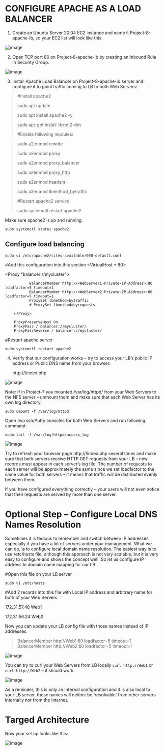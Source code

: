 # CONFIGURE APACHE AS A LOAD BALANCER

1. Create an Ubuntu Server 20.04 EC2 instance and name it Project-8-apache-lb, so your EC2 list will look like this:

 ![image](https://user-images.githubusercontent.com/120044190/221656354-e27f3835-7016-4de8-bfe5-7c2dfe4831f4.png)


2. Open TCP port 80 on Project-8-apache-lb by creating an Inbound Rule in Security Group.

![image](https://user-images.githubusercontent.com/120044190/221656394-cea2d633-e600-43a0-b195-c7f4d6ee3f41.png)

 
3. Install Apache Load Balancer on Project-8-apache-lb server and configure it to point traffic coming to LB to both Web Servers:

> #Install apache2
>
>sudo apt update
>
>sudo apt install apache2 -y
>
>sudo apt-get install libxml2-dev
>
>#Enable following modules:

>sudo a2enmod rewrite
>
>sudo a2enmod proxy
>
>sudo a2enmod proxy_balancer
>
>sudo a2enmod proxy_http
>
>sudo a2enmod headers
>
>sudo a2enmod lbmethod_bytraffic
>
>#Restart apache2 service
>
>sudo systemctl restart apache2

Make sure apache2 is up and running:

`sudo systemctl status apache2`



## Configure load balancing

`sudo vi /etc/apache2/sites-available/000-default.conf`

#Add this configuration into this section <VirtualHost *:80>  </VirtualHost>

<Proxy "balancer://mycluster">

               BalancerMember http://<WebServer1-Private-IP-Address>:80 loadfactor=5 timeout=1          
               BalancerMember http://<WebServer2-Private-IP-Address>:80 loadfactor=5 timeout=1            
               ProxySet lbmethod=bytraffic       
               # ProxySet lbmethod=byrequests
               
        </Proxy>

        ProxyPreserveHost On
        ProxyPass / balancer://mycluster/
        ProxyPassReverse / balancer://mycluster/

#Restart apache server

`sudo systemctl restart apache2`


4. Verify that our configuration works – try to access your LB’s public IP address or Public DNS name from your browser:

   http://<Load-Balancer-Public-IP-Address-or-Public-DNS-Name>/index.php
 
 ![image](https://user-images.githubusercontent.com/120044190/221658248-e2dc4004-2a50-4bf1-98e1-ecd3bf640b68.png)


 
Note: If in Project-7 you mounted /var/log/httpd/ from your Web Servers to the NFS server – unmount them and make sure that each Web Server has its own log directory.  
 
`sudo umount -f /var/log/httpd`

Open two ssh/Putty consoles for both Web Servers and run following command:
 
`sudo tail -f /var/log/httpd/access_log`

 ![image](https://user-images.githubusercontent.com/120044190/221658362-ab20f56c-9755-4615-9a67-820d945a52f2.png)

 
Try to refresh your browser page http://<Load-Balancer-Public-IP-Address-or-Public-DNS-Name>/index.php several times and make sure that both servers receive HTTP GET requests from your LB – new records must appear in each server’s log file. The number of requests to each server will be approximately the same since we set loadfactor to the same value for both servers – it means that traffic will be distributed evenly between them.

If you have configured everything correctly – your users will not even notice that their requests are served by more than one server.

# Optional Step – Configure Local DNS Names Resolution
 
Sometimes it is tedious to remember and switch between IP addresses, especially if you have a lot of servers under your management.
What we can do, is to configure local domain name resolution. The easiest way is to use /etc/hosts file, although this approach is not very scalable, but it is very easy to configure and shows the concept well. So let us configure IP address to domain name mapping for our LB.

 
#Open this file on your LB server

`sudo vi /etc/hosts`

#Add 2 records into this file with Local IP address and arbitrary name for both of your Web Servers

172.31.57.48  Web1
 
172.31.56.24 Web2


Now you can update your LB config file with those names instead of IP addresses.
 
> BalancerMember http://Web1:80 loadfactor=5 timeout=1
> BalancerMember http://Web2:80 loadfactor=5 timeout=1

![image](https://user-images.githubusercontent.com/120044190/221658436-9e5a0ea2-14da-4a53-b0f8-485926375022.png)

 

You can try to curl your Web Servers from LB locally `curl http://Web1` or `curl http://Web2` – it should work.

![image](https://user-images.githubusercontent.com/120044190/221658487-4c4bbe01-130d-4625-bc64-60be60bbe6f3.png)
 
As a reminder, this is only an internal configuration and it is also local to your LB server, these names will neither be ‘resolvable’ from other servers internally nor from the Internet.


# Targed Architecture
 
Now your set up looks like this:

 ![image](https://user-images.githubusercontent.com/120044190/221658555-0d107cb3-5833-4e95-8f02-9b055b1c27dc.png)


